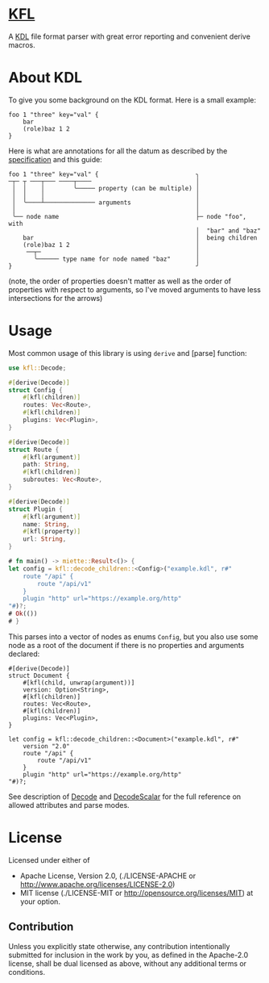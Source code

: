 # [KFL](https://synthet-ic.github.io/kfl/)

A [KDL](https://kdl.dev) file format parser with great error reporting and convenient derive macros.

# About KDL

To give you some background on the KDL format. Here is a small example:

```kdl
foo 1 "three" key="val" {
    bar
    (role)baz 1 2
}
```

Here is what are annotations for all the datum as described by the [specification] and this guide:

```text
foo 1 "three" key="val" {                           ╮
─┬─ ┬ ───┬─── ────┬────                             │
 │  │    │        ╰───── property (can be multiple) │
 │  │    │                                          │
 │  ╰────┴────────────── arguments                  │
 │                                                  │
 ╰── node name                                      ├─ node "foo", with
                                                    │  "bar" and "baz"
    bar                                             │  being children
    (role)baz 1 2                                   │
     ──┬─                                           │
       ╰────── type name for node named "baz"       │
}                                                   ╯
```

(note, the order of properties doesn't matter as well as the order of properties with respect to arguments, so I've moved arguments to have less intersections for the arrows)

# Usage

Most common usage of this library is using `derive` and [parse] function:

```rust
use kfl::Decode;

#[derive(Decode)]
struct Config {
    #[kfl(children)]
    routes: Vec<Route>,
    #[kfl(children)]
    plugins: Vec<Plugin>,
}

#[derive(Decode)]
struct Route {
    #[kfl(argument)]
    path: String,
    #[kfl(children)]
    subroutes: Vec<Route>,
}

#[derive(Decode)]
struct Plugin {
    #[kfl(argument)]
    name: String,
    #[kfl(property)]
    url: String,
}

# fn main() -> miette::Result<()> {
let config = kfl::decode_children::<Config>("example.kdl", r#"
    route "/api" {
        route "/api/v1"
    }
    plugin "http" url="https://example.org/http"
"#)?;
# Ok(())
# }
```

This parses into a vector of nodes as enums `Config`, but you also use some node as a root of the document if there is no properties and arguments declared:

```rust,ignore
#[derive(Decode)]
struct Document {
    #[kfl(child, unwrap(argument))]
    version: Option<String>,
    #[kfl(children)]
    routes: Vec<Route>,
    #[kfl(children)]
    plugins: Vec<Plugin>,
}

let config = kfl::decode_children::<Document>("example.kdl", r#"
    version "2.0"
    route "/api" {
        route "/api/v1"
    }
    plugin "http" url="https://example.org/http"
"#)?;
```

See description of [Decode](derive@Decode) and [DecodeScalar](derive@DecodeScalar) for the full reference on allowed attributes and parse modes.

License
=======

Licensed under either of

* Apache License, Version 2.0,
  (./LICENSE-APACHE or <http://www.apache.org/licenses/LICENSE-2.0>)
* MIT license (./LICENSE-MIT or <http://opensource.org/licenses/MIT>)
  at your option.

Contribution
------------

Unless you explicitly state otherwise, any contribution intentionally submitted for inclusion in the work by you, as defined in the Apache-2.0 license, shall be dual licensed as above, without any additional terms or conditions.


[specification]: https://github.com/kdl-org/kdl/blob/main/SPEC.md
[miette]: https://docs.rs/miette/
[miette guide]: https://docs.rs/miette/latest/miette/#-handler-options
